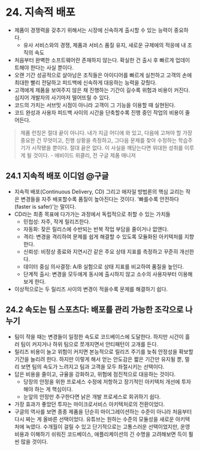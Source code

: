 # 24. 지속적 배포

- 제품이 경쟁력을 갖추기 위해서는 시장에 신속하게 출시할 수 있는 능력이 중요하다.
  - 유사 서비스와의 경쟁, 제품과 서비스 품질 유지, 새로운 규제에의 적응에 내 조직의 속도
- 처음부터 완벽한 소프트웨어란 존재하지 않는다. 확실한 건 출시 후 빠르게 업데이트해야 한다는 사실 뿐이다.
- 오랜 기간 성공적으로 살아남은 조직들은 아이디어를 빠르게 실천하고 고객의 손에 최대한 빨리 전달하고 피드백에 신속하게 대응하는 능력을 갖췄다.
- 고객에게 제품을 보여주지 않은 채 진행하는 기간이 길수록 위험과 비용이 커진다. 심지어 개발자의 사기마저 떨어뜨릴 수 있다.
- 코드의 가치는 서브밋 시점이 아니라 고객이 그 기능을 이용할 때 실현된다.
- 코드 완성과 사용자 피드백 사이의 시간을 단축할수록 진행 중인 작업의 비용이 줄어든다.

> 제품 런칭은 절대 끝이 아니다. 내가 지금 어디에 와 있고, 다음에 고쳐야 할 가장 중요한 건 무엇이고, 진행 상황을 측정하고, 그다음 문제를 찾아 수정하는 학습주기가 시작됐을 뿐이다. 절대 끝은 없다. 이 사실을 깨닫는다면 위대한 성취를 이루게 될 것이다. - 에비이드 위클리, 전 구글 제품 매니저

## 24.1 지속적 배포 이디엄 @구글

- 지속적 배포(Continuous Delivery, CD) 그리고 애자일 방법론의 핵심 교리는 작은 변경들을 자주 배포할수록 품질이 높아진다는 것이다. '빠를수록 안전하다(faster is safer)'는 말이다.
- CD라는 최종 목표에 다가가는 과정에서 독립적으로 취할 수 있는 가치들
  - 민첩성: 자주, 작게 릴리즈한다.
  - 자동화: 잦은 릴리스에 수반되는 반복 작업 부담을 줄이거나 없앤다.
  - 격리: 변경을 격리하여 문제를 쉽게 해결할 수 있도록 모듈화된 아키텍처를 지향한다.
  - 신뢰성: 비정상 종료와 지연시간 같은 주요 상태 지표를 측정하고 꾸준히 개선한다.
  - 데이터 중심 의사결정: A/B 실험으로 상태 지표를 비교하여 품질을 높인다.
  - 단계적 출시: 변경을 모두에게 동시에 출시하지 않고 소수의 사용자부터 이용해보게 한다.
- 이상적으로는 두 릴리즈 사이의 변경이 적을수록 문제를 해결하기 쉽다.

## 24.2 속도는 팀 스포츠다: 배포를 관리 가능한 조각으로 나누기

- 팀이 작을 때는 변경들이 일정한 속도로 코드베이스에 도달한다. 하지만 시간이 흘러 팀이 커지거나 하위 팀으로 쪼개지면서 안티패턴이 고개를 든다.
- 릴리즈 비용이 늘고 위험이 커지면 본능적으로 릴리즈 주기를 늦춰 안정성을 확보할 기간을 늘리려 한다. 하지만 이렇게 해서 얻는 안도감은 짧은 기간만 유지될 뿐, 멀리 보면 팀의 속도가 느려지고 팀과 고객을 모두 좌절시키는 선택이다.
- 답은 비용을 줄이고, 규율을 강화하고, 위험에 점진적으로 대응하는 것이다. 
  - 당장의 안정을 위한 프로세스 수정에 저항하고 장기적인 아키텍처 개선에 투자해야 하는 게 핵심이다.
  - 눈앞의 안정만 추구한다면 낡은 개발 프로세스로 회귀하기 쉽다.
- 가장 효과가 좋았던 투자는 마이크로서비스 아키텍처로의 전환이었다.
- 구글의 역사를 보면 종종 제품을 단순히 마이그레이션하는 수준이 아니라 처음부터 다시 짜는 게 올바른 선택이었다. 유튜브는 원하는 수준의 모듈성을 새로운 아키텍처에 녹였다. 수개월이 걸릴 수 있고 단기적으로는 고통스러운 선택이었지만, 운영 비용과 이해하기 쉬워진 코드베이스, 애플리케이션의 긴 수명을 고려해보면 득이 훨씬 많을 것이다.

